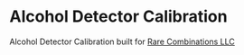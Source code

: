 # Alcohol Detector Calibration

Alcohol Detector Calibration built for [Rare Combinations LLC](https://rarecombinations.com/)
